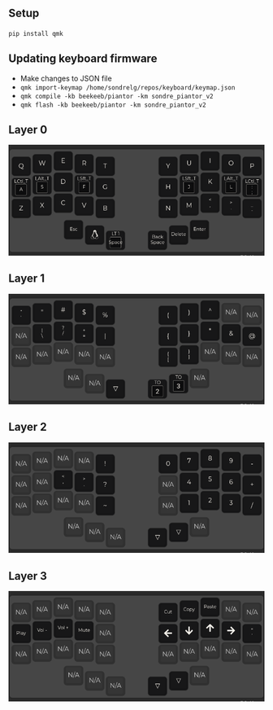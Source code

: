 ## Setup 

`pip install qmk`

## Updating keyboard firmware

- Make changes to JSON file
- `qmk import-keymap /home/sondrelg/repos/keyboard/keymap.json`
- `qmk compile -kb beekeeb/piantor -km sondre_piantor_v2`
- `qmk flash -kb beekeeb/piantor -km sondre_piantor_v2`

## Layer 0
![img.png](img.png)

## Layer 1 
![img_1.png](img_1.png)

## Layer 2 
![img_2.png](img_2.png)

## Layer 3
![img_3.png](img_3.png)